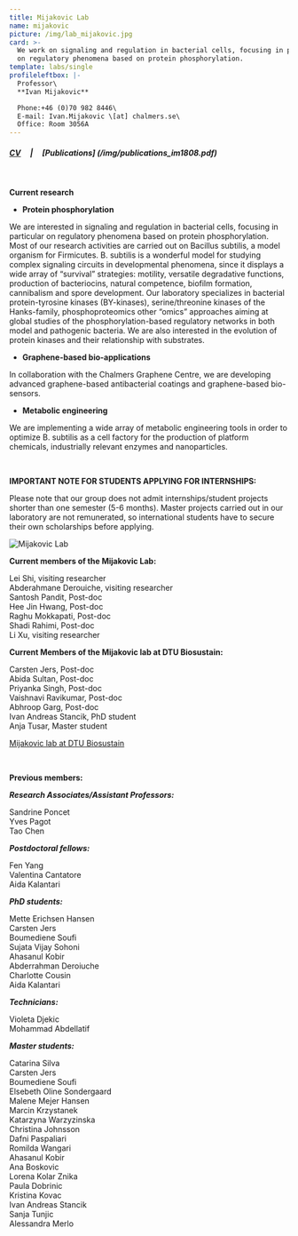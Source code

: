 ```yaml
---
title: Mijakovic Lab
name: mijakovic
picture: /img/lab_mijakovic.jpg
card: >-
  We work on signaling and regulation in bacterial cells, focusing in particular
  on regulatory phenomena based on protein phosphorylation.
template: labs/single
profileleftbox: |-
  Professor\
  **Ivan Mijakovic**

  Phone:+46 (0)70 982 8446\
  E-mail: Ivan.Mijakovic \[at] chalmers.se\
  Office: Room 3056A
---
```


##### [CV](/img/cv_im1808.pdf) &nbsp;&nbsp;&nbsp;&nbsp;|&nbsp;&nbsp;&nbsp;&nbsp; [Publications] (/img/publications_im1808.pdf)
<br>


**Current research**



* **Protein phosphorylation**

We are interested in signaling and regulation in bacterial cells, focusing in particular on regulatory phenomena based on protein phosphorylation. Most of our research activities are carried out on Bacillus subtilis, a model organism for Firmicutes. B. subtilis is a wonderful model for studying complex signaling circuits in developmental phenomena, since it displays a wide array of “survival” strategies: motility, versatile degradative functions, production of bacteriocins, natural competence, biofilm formation, cannibalism and spore development. Our laboratory specializes in bacterial protein-tyrosine kinases (BY-kinases), serine/threonine kinases of the Hanks-family, phosphoproteomics other “omics” approaches aiming at global studies of the phosphorylation-based regulatory networks in both model and pathogenic bacteria. We are also interested in the evolution of protein kinases and their relationship with substrates.



* **Graphene-based bio-applications**

In collaboration with the Chalmers Graphene Centre, we are developing advanced graphene-based antibacterial coatings and graphene-based bio-sensors.



* **Metabolic engineering**

We are implementing a wide array of metabolic engineering tools in order to optimize B. subtilis as a cell factory for the production of platform chemicals, industrially relevant enzymes and nanoparticles.

<br>

**IMPORTANT NOTE FOR STUDENTS APPLYING FOR INTERNSHIPS:**

Please note that our group does not admit internships/student projects shorter than one semester (5-6 months). Master projects carried out in our laboratory are not remunerated, so international students have to secure their own scholarships before applying.

![Mijakovic Lab](/img/pic_imgroup_720.png)

**Current members of the Mijakovic Lab:**

Lei Shi, visiting researcher  
Abderahmane Derouiche, visiting researcher  
Santosh Pandit, Post-doc  
Hee Jin Hwang, Post-doc  
Raghu Mokkapati, Post-doc  
Shadi Rahimi, Post-doc  
Li Xu, visiting researcher



**Current Members of the Mijakovic lab at DTU Biosustain:**	 

Carsten Jers, Post-doc  
Abida Sultan, Post-doc  
Priyanka Singh, Post-doc  
Vaishnavi Ravikumar, Post-doc  
Abhroop Garg, Post-doc  
Ivan Andreas Stancik, PhD student  
Anja Tusar, Master student



[Mijakovic lab at DTU Biosustain ](http://www.biosustain.dtu.dk/english/research/research-groups/bacterial-signal-transduction)

<br>

**Previous members:** 	  	 



_**Research Associates/Assistant Professors:**_

Sandrine Poncet  
Yves Pagot  
Tao Chen  



_**Postdoctoral fellows:**_

Fen Yang  
Valentina Cantatore  
Aida Kalantari



_**PhD students:**_

Mette Erichsen Hansen  
Carsten Jers  
Boumediene Soufi  
Sujata Vijay Sohoni  
Ahasanul Kobir  
Abderrahman Deroiuche  
Charlotte Cousin  
Aida Kalantari



_**Technicians:**_

Violeta Djekic  
Mohammad Abdellatif



_**Master students:**_

Catarina Silva  
Carsten Jers  
Boumediene Soufi  
Elsebeth Oline Sondergaard  
Malene Mejer Hansen  
Marcin Krzystanek  
Katarzyna Warzyzinska  
Christina Johnsson  
Dafni Paspaliari  
Romilda Wangari  
Ahasanul Kobir  
Ana Boskovic  
Lorena Kolar Znika  
Paula Dobrinic  
Kristina Kovac  
Ivan Andreas Stancik  
Sanja Tunjic  
Alessandra Merlo
